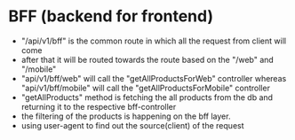 <h1>BFF (backend for frontend)</h1>
<ul>
  <li>"/api/v1/bff" is the common route in which all the request from client will come</li>
  <li>after that it will be routed towards the route based on the "/web" and "/mobile"</li>
  <li>"api/v1/bff/web" will call the "getAllProductsForWeb" controller whereas "api/v1/bff/mobile" will call the "getAllProductsForMobile" controller</li>
  <li>"getAllProducts" method is fetching the all products from the db and returning it to the respective bff-controller</li>
  <li>the filtering of the products is happening on the bff layer.</li>
  <li>using user-agent to find out the source(client) of the request</li>
</ul>
